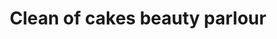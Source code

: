 ---
title: "Clean of cakes beauty parlour"
url: /thiruvananthapuram/clean-of-cakes-beauty-parlour/
shop: Kosmetik
---